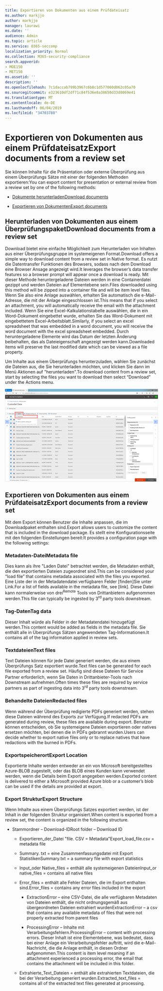 ```yaml
---
title: Exportieren von Dokumenten aus einem Prüfdateisatz
ms.author: markjjo
author: markjjo
manager: laurawi
ms.date: ''
audience: Admin
ms.topic: article
ms.service: O365-seccomp
localization_priority: Normal
ms.collection: M365-security-compliance
search.appverid:
- MOE150
- MET150
ms.assetid: ''
description: ''
ms.openlocfilehash: 7c1daccab799b3967c6b8c1d577060d062c05a70
ms.sourcegitcommit: e323610df2df71c84f536e8a38650d33d8069e41
ms.translationtype: MT
ms.contentlocale: de-DE
ms.lasthandoff: 06/04/2019
ms.locfileid: "34703788"
---
```

# <a name="export-documents-from-a-review-set"></a><span data-ttu-id="82760-102">Exportieren von Dokumenten aus einem Prüfdateisatz</span><span class="sxs-lookup"><span data-stu-id="82760-102">Export documents from a review set</span></span>

<span data-ttu-id="82760-103">Sie können Inhalte für die Präsentation oder externe Überprüfung aus einem Überprüfungs Sätze mit einer der folgenden Methoden exportieren:</span><span class="sxs-lookup"><span data-stu-id="82760-103">You can export content for presentation or external review from a review set by one of the following methods:</span></span>

- [<span data-ttu-id="82760-104">Dokumente herunterladen</span><span class="sxs-lookup"><span data-stu-id="82760-104">Download documents</span></span>](#download-documents-from-a-review-set)
 
- [<span data-ttu-id="82760-105">Exportieren von Dokumenten</span><span class="sxs-lookup"><span data-stu-id="82760-105">Export documents</span></span>](#export-documents-from-a-review-set)

## <a name="download-documents-from-a-review-set"></a><span data-ttu-id="82760-106">Herunterladen von Dokumenten aus einem Überprüfungspaket</span><span class="sxs-lookup"><span data-stu-id="82760-106">Download documents from a review set</span></span>

<span data-ttu-id="82760-107">Download bietet eine einfache Möglichkeit zum Herunterladen von Inhalten aus einer Überprüfungsgruppe im systemeigenen Format.</span><span class="sxs-lookup"><span data-stu-id="82760-107">Download offers a simple way to download content from a review set in Native format.</span></span> <span data-ttu-id="82760-108">Es nutzt die Datentransfer Funktionen des Browsers, sodass nach dem Download eine Browser Ansage angezeigt wird.</span><span class="sxs-lookup"><span data-stu-id="82760-108">It leverages the browser’s data transfer features so a browser prompt will appear once a download is ready.</span></span> <span data-ttu-id="82760-109">Mit dieser Methode heruntergeladene Dateien werden in eine Containerdatei gezippt und werden Dateien auf Elementebene sein.</span><span class="sxs-lookup"><span data-stu-id="82760-109">Files downloaded using this method will be zipped into a container file and will be item level files.</span></span> <span data-ttu-id="82760-110">Wenn Sie also eine Anlage auswählen, erhalten Sie automatisch die e-Mail-Adresse, die mit der Anlage eingeschlossen ist.</span><span class="sxs-lookup"><span data-stu-id="82760-110">This means that if you select an attachment, you will automatically receive the email with the attachment included.</span></span> <span data-ttu-id="82760-111">Wenn Sie eine Excel-Kalkulationstabelle auswählen, die in ein Word-Dokument eingebettet wurde, erhalten Sie das Word-Dokument mit eingebettetem Excel-Arbeitsblatt.</span><span class="sxs-lookup"><span data-stu-id="82760-111">Similarly, if you select an excel spreadsheet that was embedded in a word document, you will receive the word document with the excel spreadsheet embedded.</span></span> <span data-ttu-id="82760-112">Durch heruntergeladene Elemente wird das Datum der letzten Änderung beibehalten, das als Dateieigenschaft angezeigt werden kann.</span><span class="sxs-lookup"><span data-stu-id="82760-112">Downloaded items will preserve the last modified date which can be viewed as a file property.</span></span>

<span data-ttu-id="82760-113">Um Inhalte aus einem Überprüfungs herunterzuladen, wählen Sie zunächst die Dateien aus, die Sie herunterladen möchten, und klicken Sie dann im Menü Aktionen auf "herunterladen".</span><span class="sxs-lookup"><span data-stu-id="82760-113">To download content from a review set, start by selecting the files you want to download then select “Download” under the Actions menu.</span></span>

![Screenshot einer automatisch generierten Computerbeschreibung](../media/eDiscoDownload.png)

## <a name="export-documents-from-a-review-set"></a><span data-ttu-id="82760-115">Exportieren von Dokumenten aus einem Prüfdateisatz</span><span class="sxs-lookup"><span data-stu-id="82760-115">Export documents from a review set</span></span>

<span data-ttu-id="82760-116">Mit dem Export können Benutzer die Inhalte anpassen, die im Downloadpaket enthalten sind.</span><span class="sxs-lookup"><span data-stu-id="82760-116">Export allows users to customize the content that is included in the download package.</span></span> <span data-ttu-id="82760-117">Es stellt eine Konfigurationsseite mit den folgenden Einstellungen bereit:</span><span class="sxs-lookup"><span data-stu-id="82760-117">It provides a configuration page with the following settings:</span></span>

### <a name="metadata-file"></a><span data-ttu-id="82760-118">Metadaten-Datei</span><span class="sxs-lookup"><span data-stu-id="82760-118">Metadata file</span></span>

<span data-ttu-id="82760-119">Dies kann als ihre "Laden Datei" betrachtet werden, die Metadaten enthält, die den exportierten Dateien zugeordnet sind.</span><span class="sxs-lookup"><span data-stu-id="82760-119">This can be considered your “load file” that contains metadata associated with the files you exported.</span></span> <span data-ttu-id="82760-120">Eine Liste der in der Metadatendatei verfügbaren Felder \[finden\]Sie unter Link.</span><span class="sxs-lookup"><span data-stu-id="82760-120">For a list of fields available in the metadata file, see \[link\].</span></span> <span data-ttu-id="82760-121">Diese Datei kann normalerweise von drei<sup>Remote</sup> Tools von Drittanbietern aufgenommen werden.</span><span class="sxs-lookup"><span data-stu-id="82760-121">This file can typically be ingested by 3<sup>rd</sup> party tools downstream.</span></span>

### <a name="tag-data"></a><span data-ttu-id="82760-122">Tag-Daten</span><span class="sxs-lookup"><span data-stu-id="82760-122">Tag data</span></span>

<span data-ttu-id="82760-123">Dieser Inhalt würde als Felder in der Metadatendatei hinzugefügt werden.</span><span class="sxs-lookup"><span data-stu-id="82760-123">This content would be added as fields in the metadata file.</span></span> <span data-ttu-id="82760-124">Sie enthält alle in Überprüfungs Sätzen angewendeten Tag-Informationen.</span><span class="sxs-lookup"><span data-stu-id="82760-124">It contains all of the tag information applied in review sets.</span></span>

### <a name="text-files"></a><span data-ttu-id="82760-125">Textdateien</span><span class="sxs-lookup"><span data-stu-id="82760-125">Text files</span></span>

<span data-ttu-id="82760-126">Text Dateien können für jede Datei generiert werden, die aus einem Überprüfungs Satz exportiert wurde.</span><span class="sxs-lookup"><span data-stu-id="82760-126">Text files can be generated for each file exported from a review set.</span></span> <span data-ttu-id="82760-127">Häufig sind diese Dateien für Service Partner erforderlich, wenn Sie Daten in Drittanbieter-Tools<sup></sup> nach Downstream aufnehmen.</span><span class="sxs-lookup"><span data-stu-id="82760-127">Often times these files are required by service partners as part of ingesting data into 3<sup>rd</sup> party tools downstream.</span></span>

### <a name="redacted-files"></a><span data-ttu-id="82760-128">Behandelte Dateien</span><span class="sxs-lookup"><span data-stu-id="82760-128">Redacted files</span></span>

<span data-ttu-id="82760-129">Wenn während der Überprüfung redigierte PDFs generiert werden, stehen diese Dateien während des Exports zur Verfügung.</span><span class="sxs-lookup"><span data-stu-id="82760-129">If redacted PDFs are generated during review, these files are available during export.</span></span> <span data-ttu-id="82760-130">Benutzer können entscheiden, ob Sie systemeigene Dateien exportieren oder natives ersetzen möchten, bei denen die in PDFs gebrannt wurden.</span><span class="sxs-lookup"><span data-stu-id="82760-130">Users can decide whether to export native files only or to replace natives that have redactions with the burned in PDFs.</span></span>

### <a name="export-location"></a><span data-ttu-id="82760-131">Exportspeicherort</span><span class="sxs-lookup"><span data-stu-id="82760-131">Export Location</span></span>

<span data-ttu-id="82760-132">Exportierte Inhalte werden entweder an ein von Microsoft bereitgestelltes Azure-BLOB zugestellt, oder das BLOB eines Kunden kann verwendet werden, wenn die Details beim Export angegeben werden.</span><span class="sxs-lookup"><span data-stu-id="82760-132">Exported content is delivered to either a Microsoft provided Azure blob or a customer’s blob can be used if the details are provided at export.</span></span>

### <a name="export-structure"></a><span data-ttu-id="82760-133">Export Struktur</span><span class="sxs-lookup"><span data-stu-id="82760-133">Export Structure</span></span>

<span data-ttu-id="82760-134">Wenn Inhalte aus einem Überprüfungs Satzes exportiert werden, ist der Inhalt in der folgenden Struktur organisiert.</span><span class="sxs-lookup"><span data-stu-id="82760-134">When content is exported from a review set, the content is organized in the following structure.</span></span>

  - <span data-ttu-id="82760-135">Stammordner – Download-ID</span><span class="sxs-lookup"><span data-stu-id="82760-135">Root folder – Download ID</span></span>
    
      - <span data-ttu-id="82760-136">Exportieren\_der\_Datei "file. CSV = Metadata"</span><span class="sxs-lookup"><span data-stu-id="82760-136">Export\_load\_file.csv = metadata file</span></span>
    
      - <span data-ttu-id="82760-137">Summary. txt = eine Zusammenfassungsdatei mit Export Statistiken</span><span class="sxs-lookup"><span data-stu-id="82760-137">Summary.txt = a summary file with export statistics</span></span>
    
      - <span data-ttu-id="82760-138">Input\_oder Native\_files = enthält alle systemeigenen Dateien</span><span class="sxs-lookup"><span data-stu-id="82760-138">Input\_or native\_files = contains all native files</span></span>
    
      - <span data-ttu-id="82760-139">Error\_files = enthält alle Fehler Dateien, die im Export enthalten sind.</span><span class="sxs-lookup"><span data-stu-id="82760-139">Error\_files = contains any error files included in the export</span></span>
        
          - <span data-ttu-id="82760-140">ExtractionError – eine CSV-Datei, die alle verfügbaren Metadaten von Dateien enthält, die nicht ordnungsgemäß aus übergeordneten Dateien extrahiert wurden</span><span class="sxs-lookup"><span data-stu-id="82760-140">ExtractionError – a csv that contains any available metadata of files that were not properly extracted from parent files</span></span>
        
          - <span data-ttu-id="82760-141">ProcessingError – Inhalte mit Verarbeitungsfehlern.</span><span class="sxs-lookup"><span data-stu-id="82760-141">ProcessingError – content with processing errors.</span></span> <span data-ttu-id="82760-142">Dieser Inhalt ist eine Elementebene, was bedeutet, dass bei einer Anlage ein Verarbeitungsfehler auftritt, wird die e-Mail-Nachricht, die die Anlage enthält, in diesen Ordner aufgenommen.</span><span class="sxs-lookup"><span data-stu-id="82760-142">This content is item level meaning if an attachment experienced a processing error, the email that contains the attachment will be included in this folder.</span></span>
    
      - <span data-ttu-id="82760-143">Extrahierte\_Text\_Dateien = enthält alle extrahierten Textdateien, die bei der Verarbeitung generiert wurden.</span><span class="sxs-lookup"><span data-stu-id="82760-143">Extracted\_text\_files = contains all of the extracted text files generated at processing.</span></span>